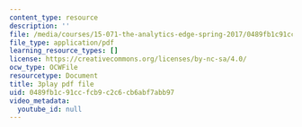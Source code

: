 ```yaml
---
content_type: resource
description: ''
file: /media/courses/15-071-the-analytics-edge-spring-2017/0489fb1c91ccfcb9c2c6cb6abf7abb97_4MhGi6JSGbA.pdf
file_type: application/pdf
learning_resource_types: []
license: https://creativecommons.org/licenses/by-nc-sa/4.0/
ocw_type: OCWFile
resourcetype: Document
title: 3play pdf file
uid: 0489fb1c-91cc-fcb9-c2c6-cb6abf7abb97
video_metadata:
  youtube_id: null
---
```

